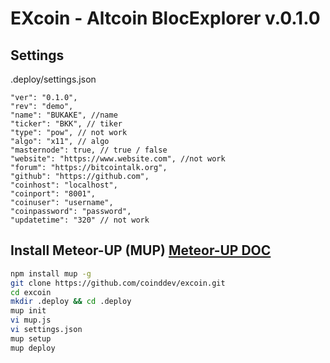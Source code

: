 # EXcoin - Altcoin BlocExplorer v.0.1.0

Settings
--
.deploy/settings.json
```
"ver": "0.1.0",
"rev": "demo",
"name": "BUKAKE", //name
"ticker": "BKK", // tiker
"type": "pow", // not work
"algo": "x11", // algo
"masternode": true, // true / false
"website": "https://www.website.com", //not work
"forum": "https://bitcointalk.org",
"github": "https://github.com",
"coinhost": "localhost",
"coinport": "8001",
"coinuser": "username",
"coinpassword": "password",
"updatetime": "320" // not work
```

Install Meteor-UP (MUP)
[Meteor-UP DOC](http://meteor-up.com/docs.html)
--
```sh
npm install mup -g
git clone https://github.com/coinddev/excoin.git
cd excoin
mkdir .deploy && cd .deploy
mup init
vi mup.js
vi settings.json
mup setup
mup deploy
```
